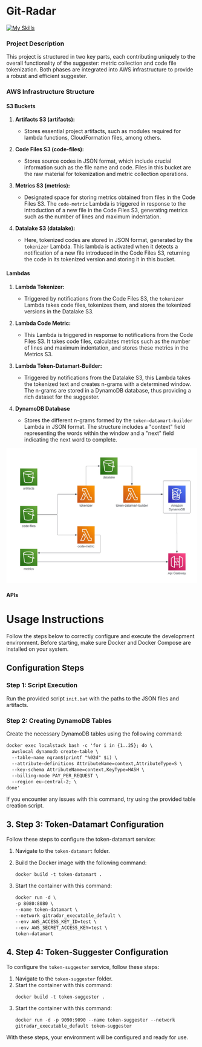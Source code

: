 # Git-Radar
[![My Skills](https://skillicons.dev/icons?i=java,aws&perline=3)](https://skillicons.dev)

### Project Description
This project is structured in two key parts, each contributing uniquely to the overall functionality of the suggester: metric collection and code file tokenization. Both phases are integrated into AWS infrastructure to provide a robust and efficient suggester.

### AWS Infrastructure Structure
#### S3 Buckets
1. **Artifacts S3 (artifacts):**
   - Stores essential project artifacts, such as modules required for lambda functions, CloudFormation files, among others.

2. **Code Files S3 (code-files):**
   - Stores source codes in JSON format, which include crucial information such as the file name and code. Files in this bucket are the raw material for tokenization and metric collection operations.

3. **Metrics S3 (metrics):**
   - Designated space for storing metrics obtained from files in the Code Files S3. The `code-metric` Lambda is triggered in response to the introduction of a new file in the Code Files S3, generating metrics such as the number of lines and maximum indentation.

4. **Datalake S3 (datalake):**
   - Here, tokenized codes are stored in JSON format, generated by the `tokenizer` Lambda. This lambda is activated when it detects a notification of a new file introduced in the Code Files S3, returning the code in its tokenized version and storing it in this bucket.

#### Lambdas
1. **Lambda Tokenizer:**
   - Triggered by notifications from the Code Files S3, the `tokenizer` Lambda takes code files, tokenizes them, and stores the tokenized versions in the Datalake S3.

2. **Lambda Code Metric:**
   - This Lambda is triggered in response to notifications from the Code Files S3. It takes code files, calculates metrics such as the number of lines and maximum indentation, and stores these metrics in the Metrics S3.

3. **Lambda Token-Datamart-Builder:**
   - Triggered by notifications from the Datalake S3, this Lambda takes the tokenized text and creates n-grams with a determined window. The n-grams are stored in a DynamoDB database, thus providing a rich dataset for the suggester.

4. **DynamoDB Database**
   - Stores the different n-grams formed by the `token-datamart-builder` Lambda in JSON format. The structure includes a "context" field representing the words within the window and a "next" field indicating the next word to complete.


![Infrastructure](readme-resources/infrastructure.jpg)


#### APIs




# Usage Instructions

Follow the steps below to correctly configure and execute the development environment. Before starting, make sure Docker and Docker Compose are installed on your system.

## Configuration Steps

### Step 1: Script Execution

Run the provided script `init.bat` with the paths to the JSON files and artifacts.

### Step 2: Creating DynamoDB Tables

Create the necessary DynamoDB tables using the following command:

```shell
docker exec localstack bash -c 'for i in {1..25}; do \
  awslocal dynamodb create-table \
  --table-name ngram$(printf "%02d" $i) \
  --attribute-definitions AttributeName=context,AttributeType=S \
  --key-schema AttributeName=context,KeyType=HASH \
  --billing-mode PAY_PER_REQUEST \
  --region eu-central-2; \
done'
```
If you encounter any issues with this command, try using the provided table creation script.

## 3. Step 3: Token-Datamart Configuration

Follow these steps to configure the token-datamart service:

1. Navigate to the `token-datamart` folder.

2. Build the Docker image with the following command:
    ```
    docker build -t token-datamart .
    ```
3. Start the container with this command:
    ```
    docker run -d \
    -p 8080:8080 \
    --name token-datamart \
    --network gitradar_executable_default \
    --env AWS_ACCESS_KEY_ID=test \
    --env AWS_SECRET_ACCESS_KEY=test \
    token-datamart
    ```
## 4. Step 4: Token-Suggester Configuration

To configure the `token-suggester` service, follow these steps:

1. Navigate to the `token-suggester` folder.
2. Start the container with this command:
    ```
    docker build -t token-suggester .
    ```
3. Start the container with this command:
    ```
    docker run -d -p 9090:9090 --name token-suggester --network gitradar_executable_default token-suggester
    ```
With these steps, your environment will be configured and ready for use.

